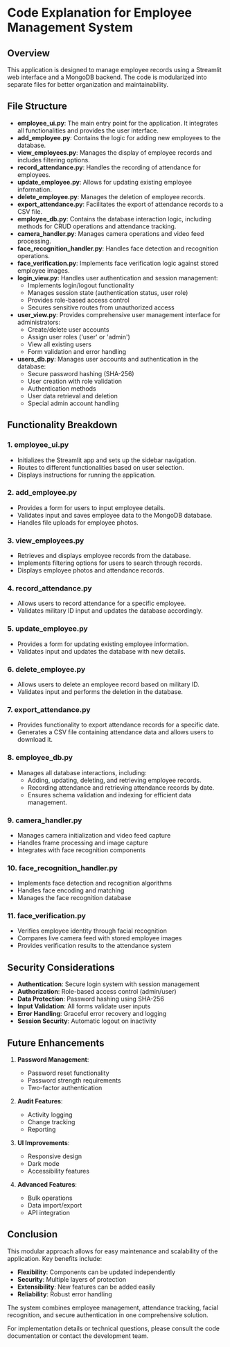 # Code Explanation for Employee Management System

## Overview
This application is designed to manage employee records using a Streamlit web interface and a MongoDB backend. The code is modularized into separate files for better organization and maintainability.

## File Structure
- **employee_ui.py**: The main entry point for the application. It integrates all functionalities and provides the user interface.
- **add_employee.py**: Contains the logic for adding new employees to the database.
- **view_employees.py**: Manages the display of employee records and includes filtering options.
- **record_attendance.py**: Handles the recording of attendance for employees.
- **update_employee.py**: Allows for updating existing employee information.
- **delete_employee.py**: Manages the deletion of employee records.
- **export_attendance.py**: Facilitates the export of attendance records to a CSV file.
- **employee_db.py**: Contains the database interaction logic, including methods for CRUD operations and attendance tracking.
- **camera_handler.py**: Manages camera operations and video feed processing.
- **face_recognition_handler.py**: Handles face detection and recognition operations.
- **face_verification.py**: Implements face verification logic against stored employee images.
- **login_view.py**: Handles user authentication and session management:
  - Implements login/logout functionality
  - Manages session state (authentication status, user role)
  - Provides role-based access control
  - Secures sensitive routes from unauthorized access
- **user_view.py**: Provides comprehensive user management interface for administrators:
  - Create/delete user accounts
  - Assign user roles ('user' or 'admin')
  - View all existing users
  - Form validation and error handling
- **users_db.py**: Manages user accounts and authentication in the database:
  - Secure password hashing (SHA-256)
  - User creation with role validation
  - Authentication methods
  - User data retrieval and deletion
  - Special admin account handling

## Functionality Breakdown

### 1. **employee_ui.py**
- Initializes the Streamlit app and sets up the sidebar navigation.
- Routes to different functionalities based on user selection.
- Displays instructions for running the application.

### 2. **add_employee.py**
- Provides a form for users to input employee details.
- Validates input and saves employee data to the MongoDB database.
- Handles file uploads for employee photos.

### 3. **view_employees.py**
- Retrieves and displays employee records from the database.
- Implements filtering options for users to search through records.
- Displays employee photos and attendance records.

### 4. **record_attendance.py**
- Allows users to record attendance for a specific employee.
- Validates military ID input and updates the database accordingly.

### 5. **update_employee.py**
- Provides a form for updating existing employee information.
- Validates input and updates the database with new details.

### 6. **delete_employee.py**
- Allows users to delete an employee record based on military ID.
- Validates input and performs the deletion in the database.

### 7. **export_attendance.py**
- Provides functionality to export attendance records for a specific date.
- Generates a CSV file containing attendance data and allows users to download it.

### 8. **employee_db.py**
- Manages all database interactions, including:
  - Adding, updating, deleting, and retrieving employee records.
  - Recording attendance and retrieving attendance records by date.
  - Ensures schema validation and indexing for efficient data management.

### 9. **camera_handler.py**
- Manages camera initialization and video feed capture
- Handles frame processing and image capture
- Integrates with face recognition components

### 10. **face_recognition_handler.py**
- Implements face detection and recognition algorithms
- Handles face encoding and matching
- Manages the face recognition database

### 11. **face_verification.py**
- Verifies employee identity through facial recognition
- Compares live camera feed with stored employee images
- Provides verification results to the attendance system

## Security Considerations
- **Authentication**: Secure login system with session management
- **Authorization**: Role-based access control (admin/user)
- **Data Protection**: Password hashing using SHA-256
- **Input Validation**: All forms validate user inputs
- **Error Handling**: Graceful error recovery and logging
- **Session Security**: Automatic logout on inactivity

## Future Enhancements
1. **Password Management**:
   - Password reset functionality
   - Password strength requirements
   - Two-factor authentication

2. **Audit Features**:
   - Activity logging
   - Change tracking
   - Reporting

3. **UI Improvements**:
   - Responsive design
   - Dark mode
   - Accessibility features

4. **Advanced Features**:
   - Bulk operations
   - Data import/export
   - API integration

## Conclusion
This modular approach allows for easy maintenance and scalability of the application. Key benefits include:
- **Flexibility**: Components can be updated independently
- **Security**: Multiple layers of protection
- **Extensibility**: New features can be added easily
- **Reliability**: Robust error handling

The system combines employee management, attendance tracking, facial recognition, and secure authentication in one comprehensive solution.

For implementation details or technical questions, please consult the code documentation or contact the development team.
